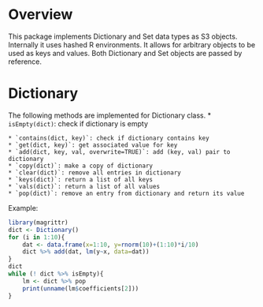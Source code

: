 # Overview
This package implements Dictionary and Set data types as S3 objects. Internally it uses hashed R environments. It allows for arbitrary objects to be used as keys and values. Both Dictionary and Set objects are passed by reference.

# Dictionary 
The following methods are implemented for Dictionary class.
    * `isEmpty(dict)`: check if dictionary is empty
    
    * `contains(dict, key)`: check if dictionary contains key
    * `get(dict, key)`: get associated value for key
    * `add(dict, key, val, overwrite=TRUE)`: add (key, val) pair to dictionary
    * `copy(dict)`: make a copy of dictionary
    * `clear(dict)`: remove all entries in dictionary
    * `keys(dict)`: return a list of all keys
    * `vals(dict)`: return a list of all values
    * `pop(dict)`: remove an entry from dictionary and return its value

Example:
```r
library(magrittr)
dict <- Dictionary()
for (i in 1:10){
    dat <- data.frame(x=1:10, y=rnorm(10)+(1:10)*i/10)
    dict %>% add(dat, lm(y~x, data=dat))
}
dict
while (! dict %>% isEmpty){
    lm <- dict %>% pop
    print(unname(lm$coefficients[2]))
}
```


